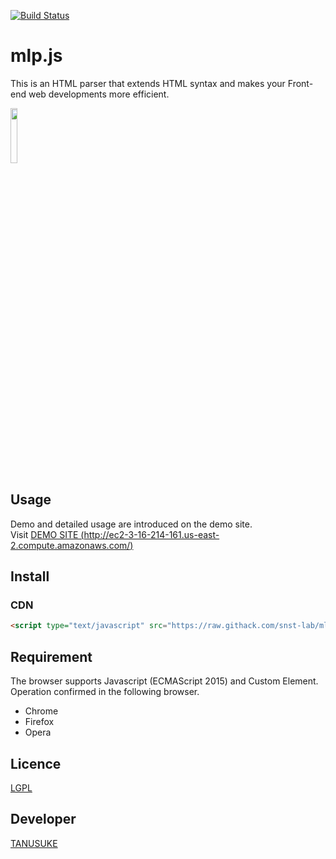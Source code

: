 [![Build Status](https://travis-ci.org/snst-lab/mlp.js.svg?branch=master)](https://travis-ci.org/snst-lab/mlp.js) 

mlp.js
====
This is an HTML parser that extends HTML syntax and makes your Front-end web developments more efficient.  
 
<a href="http://ec2-3-16-214-161.us-east-2.compute.amazonaws.com/"><img src="https://snst-lab.github.io/mlp.js/public/img/melonpan.gif" width="15%"></a>

## Usage
Demo and detailed usage are introduced on the demo site.  
Visit [DEMO SITE (http://ec2-3-16-214-161.us-east-2.compute.amazonaws.com/)](http://ec2-3-16-214-161.us-east-2.compute.amazonaws.com/) 
 

## Install
### CDN
```html
<script type="text/javascript" src="https://raw.githack.com/snst-lab/mlp.js/master/src/mlp.min.js"></script>
```
 

## Requirement
The browser supports Javascript (ECMAScript 2015) and Custom Element. 
Operation confirmed in the following browser.
- Chrome
- Firefox
- Opera
 

## Licence
[LGPL](https://www.gnu.org/licenses/lgpl-3.0.html) 


## Developer
[TANUSUKE](https://pragma-curry.com/)  

